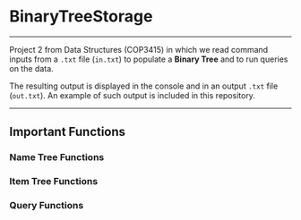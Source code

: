 # BinaryTreeStorage
---
Project 2 from Data Structures (COP3415) in which we read command inputs from a `.txt` file (`in.txt`) to populate a **Binary Tree** and to run queries on the data.

The resulting output is displayed in the console and in an output `.txt` file (`out.txt`). An example of such output is included in this repository.

___
## Important Functions

### Name Tree Functions

### Item Tree Functions

### Query Functions
